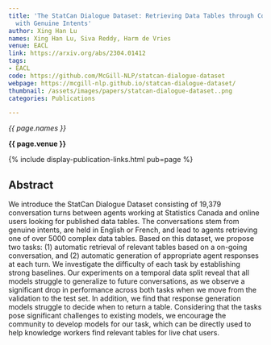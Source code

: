 ```yaml
---
title: 'The StatCan Dialogue Dataset: Retrieving Data Tables through Conversations
  with Genuine Intents'
author: Xing Han Lu
names: Xing Han Lu, Siva Reddy, Harm de Vries
venue: EACL
link: https://arxiv.org/abs/2304.01412
tags:
- EACL
code: https://github.com/McGill-NLP/statcan-dialogue-dataset
webpage: https://mcgill-nlp.github.io/statcan-dialogue-dataset/
thumbnail: /assets/images/papers/statcan-dialogue-dataset..png
categories: Publications

---
```


*{{ page.names }}*

**{{ page.venue }}**

{% include display-publication-links.html pub=page %}

## Abstract

We introduce the StatCan Dialogue Dataset consisting of 19,379 conversation turns between agents working at Statistics Canada and online users looking for published data tables. The conversations stem from genuine intents, are held in English or French, and lead to agents retrieving one of over 5000 complex data tables. Based on this dataset, we propose two tasks: (1) automatic retrieval of relevant tables based on a on-going conversation, and (2) automatic generation of appropriate agent responses at each turn. We investigate the difficulty of each task by establishing strong baselines. Our experiments on a temporal data split reveal that all models struggle to generalize to future conversations, as we observe a significant drop in performance across both tasks when we move from the validation to the test set. In addition, we find that response generation models struggle to decide when to return a table. Considering that the tasks pose significant challenges to existing models, we encourage the community to develop models for our task, which can be directly used to help knowledge workers find relevant tables for live chat users.